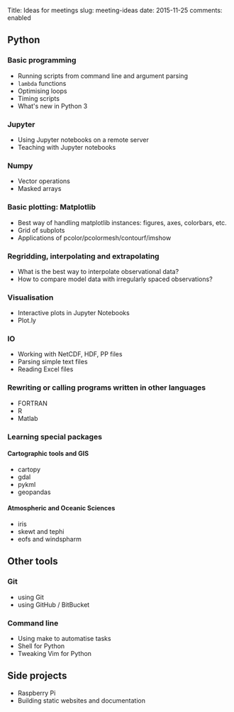 Title: Ideas for meetings
slug: meeting-ideas
date: 2015-11-25
comments: enabled

## Python
### Basic programming
* Running scripts from command line and argument parsing
* `lambda` functions
* Optimising loops
* Timing scripts
* What's new in Python 3

### Jupyter
* Using Jupyter notebooks on a remote server
* Teaching with Jupyter notebooks

### Numpy
* Vector operations
* Masked arrays

### Basic plotting: Matplotlib
* Best way of handling matplotlib instances: figures, axes, colorbars, etc.
* Grid of subplots
* Applications of pcolor/pcolormesh/contourf/imshow

### Regridding, interpolating and extrapolating
* What is the best way to interpolate observational data?
* How to compare model data with irregularly spaced observations?

### Visualisation
* Interactive plots in Jupyter Notebooks
* Plot.ly

### IO
* Working with NetCDF, HDF, PP files
* Parsing simple text files
* Reading Excel files

### Rewriting or calling programs written in other languages
* FORTRAN
* R
* Matlab

### Learning special packages
#### Cartographic tools and GIS
* cartopy
* gdal
* pykml
* geopandas

#### Atmospheric and Oceanic Sciences
* iris
* skewt and tephi
* eofs and windspharm

## Other tools
### Git
* using Git
* using GitHub / BitBucket

### Command line
* Using make to automatise tasks
* Shell for Python
* Tweaking Vim for Python

## Side projects
* Raspberry Pi
* Building static websites and documentation
